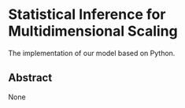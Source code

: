 # Statistical Inference for Multidimensional Scaling

The implementation of our model based on Python.

## Abstract
None
